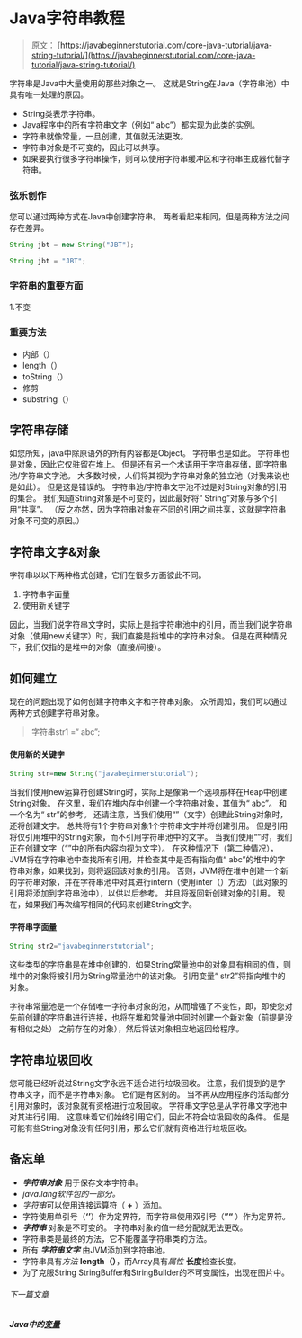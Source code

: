 # Java字符串教程

> 原文： [https://javabeginnerstutorial.com/core-java-tutorial/java-string-tutorial/](https://javabeginnerstutorial.com/core-java-tutorial/java-string-tutorial/)

字符串是Java中大量使用的那些对象之一。 这就是String在Java（字符串池）中具有唯一处理的原因。

*   String类表示字符串。
*   Java程序中的所有字符串文字（例如“ abc”）都实现为此类的实例。
*   字符串就像常量，一旦创建，其值就无法更改。
*   字符串对象是不可变的，因此可以共享。
*   如果要执行很多字符串操作，则可以使用字符串缓冲区和字符串生成器代替字符串。

### 弦乐创作

您可以通过两种方式在Java中创建字符串。 两者看起来相同，但是两种方法之间存在差异。

```java
String jbt = new String("JBT");  

String jbt = "JBT";
```

### 字符串的重要方面

1.不变

### 重要方法

*   内部（）
*   length（）
*   toString（）
*   修剪
*   substring（）

## 字符串存储

如您所知，java中除原语外的所有内容都是Object。 字符串也是如此。 字符串也是对象，因此它仅驻留在堆上。 但是还有另一个术语用于字符串存储，即字符串池/字符串文字池。 大多数时候，人们将其视为字符串对象的独立池（对我来说也是如此）。 但是这是错误的。 字符串池/字符串文字池不过是对String对象的引用的集合。 我们知道String对象是不可变的，因此最好将“ String”对象与多个引用“共享”。 （反之亦然，因为字符串对象在不同的​​引用之间共享，这就是字符串对象不可变的原因。）

## 字符串文字&对象

字符串以以下两种格式创建，它们在很多方面彼此不同。

1.  字符串字面量
2.  使用新关键字

因此，当我们说字符串文字时，实际上是指字符串池中的引用，而当我们说字符串对象（使用new关键字）时，我们直接是指堆中的字符串对象。 但是在两种情况下，我们仅指的是堆中的对象（直接/间接）。

## 如何建立

现在的问题出现了如何创建字符串文字和字符串对象。 众所周知，我们可以通过两种方式创建字符串对象。

> 字符串str1 =“ abc”;

#### 使用新的关键字

```java
String str=new String("javabeginnerstutorial");
```

当我们使用new运算符创建String时，实际上是像第一个选项那样在Heap中创建String对象。 在这里，我们在堆内存中创建一个字符串对象，其值为“ abc”。 和一个名为“ str”的参考。
还请注意，当我们使用“”（文字）创建此String对象时，还将创建文字。 总共将有1个字符串对象1个字符串文字并将创建引用。 但是引用将仅引用堆中的String对象，而不引用字符串池中的文字。
当我们使用“”时，我们正在创建文字（“”中的所有内容均视为文字）。 在这种情况下（第二种情况），JVM将在字符串池中查找所有引用，并检查其中是否有指向值“ abc”的堆中的字符串对象，如果找到，则将返回该对象的引用。 否则，JVM将在堆中创建一个新的字符串对象，并在字符串池中对其进行intern（使用inter（）方法）（此对象的引用将添加到字符串池中），以供以后参考。 并且将返回新创建对象的引用。 现在，如果我们再次编写相同的代码来创建String文字。

#### 字符串字面量

```java
String str2="javabeginnerstutorial";
```

这些类型的字符串是在堆中创建的，如果String常量池中的对象具有相同的值，则堆中的对象将被引用为String常量池中的该对象。 引用变量“ str2”将指向堆中的对象。

字符串常量池是一个存储唯一字符串对象的池，从而增强了不变性，即，即使您对先前创建的字符串进行连接，也将在堆和常量池中同时创建一个新对象（前提是没有相似之处） 之前存在的对象），然后将该对象相应地返回给程序。

## 字符串垃圾回收

您可能已经听说过String文字永远不适合进行垃圾回收。 注意，我们提到的是字符串文字，而不是字符串对象。 它们是有区别的。 当不再从应用程序的活动部分引用对象时，该对象就有资格进行垃圾回收。 字符串文字总是从字符串文字池中对其进行引用。 这意味着它们始终引用它们，因此不符合垃圾回收的条件。 但是可能有些String对象没有任何引用，那么它们就有资格进行垃圾回收。

## 备忘单

*   ***字符串对象*** 用于保存文本字符串。
*   *java.lang软件包的一部分。*
*   *字符串*可以使用连接运算符（ **+** ）添加。
*   字符使用单引号（**‘’**）作为定界符，而字符串使用双引号（**”“** ）作为定界符。
*   ***字符串*** 对象是不可变的。 字符串对象的值一经分配就无法更改。
*   字符串类是最终的方法，它不能覆盖字符串类的方法。
*   所有 ***字符串文字*** 由JVM添加到字符串池。
*   字符串具有*方法* **length（）**，而Array具有*属性* **长度**检查长度。
*   为了克服String StringBuffer和StringBuilder的不可变属性，出现在图片中。

###### 下一篇文章

##### Java中的[变量](https://javabeginnerstutorial.com/core-java-tutorial/variables-in-java/ "Variables in Java")